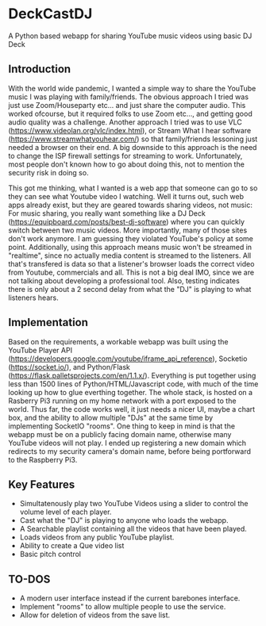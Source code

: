 # DeckCastDJ
A Python based webapp for sharing YouTube music videos using basic DJ Deck

## Introduction
With the world wide pandemic, I wanted a simple way to share the YouTube music I was playing with family/friends. The obvious approach I tried was just use Zoom/Houseparty etc... and just share the computer audio. This worked ofcourse, but it required folks to use Zoom etc..., and getting good audio quality was a challenge.  Another approach I tried was to use VLC (https://www.videolan.org/vlc/index.html), or Stream What I hear software (https://www.streamwhatyouhear.com/) so that family/friends lessoning just needed a browser on their end. A big downside to this approach is the need to change the ISP firewall settings for streaming to work. Unfortunately, most people don't known how to go about doing this, not to mention the security risk in doing so.

This got me thinking, what I wanted is a web app that someone can go to so they can see what Youtube video I watching. Well it turns out, such web apps already exist, but they are geared towards sharing videos, not music: For music sharing, you really want something like a DJ Deck (https://equipboard.com/posts/best-dj-software) where you can quickly switch between two music videos. More importantly, many of those sites don't work anymore.  I am guessing they violated YouTube's policy at some point.  Additionally, using this approach means music won't be streamed in "realtime", since no actually media content is streamed to the listeners. All that's transfered is data so that a listener's browser loads the correct video from Youtube, commercials and all. This is not a big deal IMO, since we are not talking about developing a professional tool.  Also, testing indicates there is only about a 2 second delay from what the "DJ" is playing to what listeners hears.

## Implementation
Based on the requirements, a workable webapp was built using the YouTube Player API (https://developers.google.com/youtube/iframe_api_reference), Socketio (https://socket.io/), and Python/Flask (https://flask.palletsprojects.com/en/1.1.x/). Everything is put together using less than 1500 lines of Python/HTML/Javascript code, with much of the time looking up how to glue everthing together. The whole stack, is hosted on a Rasberry Pi3 running on my home network with a port exposed to the world. Thus far, the code works well, it just needs a nicer UI, maybe a chart box, and the ability to allow multiple "DJs" at the same time by implementing SocketIO "rooms". One thing to keep in mind is that the webapp must be on a publicly facing domain name, otherwise many YouTube videos will not play. I ended up registering a new domain which redirects to my security camera's domain name, before being portforward to the Raspberry Pi3.

## Key Features
* Simultatenously play two YouTube Videos using a slider to control the volume level of each player.
* Cast what the "DJ" is playing to anyone who loads the webapp.
* A Searchable playlist containing all the videos that have been played.
* Loads videos from any public YouTube playlist.
* Ability to create a Que video list
* Basic pitch control

## TO-DOS
* A modern user interface instead if the current barebones interface.
* Implement "rooms" to allow multiple people to use the service.
* Allow for deletion of videos from the save list. 
